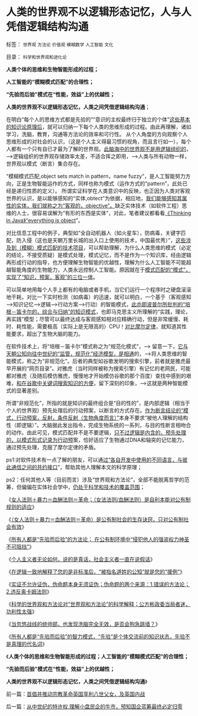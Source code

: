 # 人类的世界观不以逻辑形态记忆，人与人凭借逻辑结构沟通

标签： `世界观` `方法论` `价值观` `模糊数学` `人工智能` `文化` 

目录： `科学和世界观和进化论`

**人类个体的思维和生物智能形成的过程；**

**人工智能的“模糊模式匹配”的合理性；**

**“先验而后验”模式在“性能，效益”上的优越性；**

**人类的世界观不以逻辑形态记忆，人类之间凭借逻辑结构沟通**；



在明白“每个人的思维方式都是先验的”“意识的主权最终归于独立的个体”[这些基本的知识论原理后](../../../2013/12/16/公方彬政委当局者迷，但与张宏良和卢麒元，仍有明显区别.md)，就可以归纳一下每个人类的思维形成的过程。由此再理解，诸如学习，洗脑，教育，沟通等方法论的效率和可行性。
从个人角度的方向观察个人思维形成的对社会的认识，（这是个人主义得最习惯的视角，而且言行如一），每个人都有一个只有自已才最为了解的世界观。[此脑海中的世界观不是用逻辑组织的](../../../2009/4/17/形意思维：科学类思维和哲学类思维的根本区别.md)，——>逻辑组织的世界观存储效率太差，不适合挥之即用，——>人类与所有动物一样，世界观以模式（断言）集合存在。

“模糊模式匹配,object sets match in pattern，name
fuzzy“，是人工智能努力方向，正是生物智能运作的方式，同样也称为模式（运作方式的“pattern”，此处已经是递归性质的定义）。
所谓实证科学在人类意识中的反映，也正因为人类对客观世界的认识，是以能够感知的“实体,obtect”为依据，相应地，[我们能够感知其属性的实体，我们就称之为“客观的，objective”。](../../../2012/3/14/面向对象的“科学发展观”.md)缺乏实体技术（如软件工程）思维的人士，很容易误解为“有形的东西是实体”，对此，笔者建议都看看[《Thinking
in Java》“everything is object](../../../2012/2/25/《Think&nbsp;In&nbsp;Java》中的社会学和经济学分析.md)”。

对比信息工程中的例子，典型如“全自动机器人（如火星车），防病毒，关键字匹配，防入侵（这也是天朝万里长城的出入口上使用的技术，中国最优秀）”，[这些涉及到（模糊）模式匹配的技术项目](../../../2010/1/5/“模糊”论不是糊里糊涂的理论.md)，可以帮助理解，为什么人类思维的模式（必定的结论，不接受质疑）是模式处理，模式记忆，而不是作为一个知识库，经由逻辑再形成行动的指导，也方便理解生物智能的优越性，理解为什么人工智能不可能超越智能角度的生物能力，人类永远控制人工智能。原因就在于[模式匹配的“模式”，实现了“知识，预案，客观”的三位一体](../../../2013/7/4/人工智能，自利，人类智能，睡大觉的重要意义.md)。

可以简单地用每个人手上都有的电脑或者手机，当它们运行一个程序时之硬盘滚滚地干耗，对比一下实时检测（如病毒）的迅速，就可以明白，一个基于（客观感知——>知识记忆——>逻辑——>行动方案——>行动）的智能模式，[此亦即波普尔所批判的“培根－笛卡尔的，综合与归纳”的知识模式](../../../2013/7/2/没有科学的信仰，有信仰的科学，及实证科学的知识模型.md)，也即马克思主义所理解的“实践，理论，再实践”模型；尽管可以最终达成与客观感知相对应精确行动，但是非常缓慢、耗时、耗性能，需要极高（实际上是无限高的）CPU！[对比摩尔定律](../../../2013/7/4/发疯不是脑子坏，“脑子坏”无力严重犯罪.md)，就知道其性能要求，超出了生物大脑的能力。

在软件技术上，将“培根－笛卡尔”模式称之为“规范化模式”，——> 留意一下，[它与天朝公知向往中世纪的“监管，规范化”经济模型，是相通](../../../2011/7/16/自由的选择，法治的规范，专制的监管.md)的，——>将人类思维的智能模式，称之为“非规范化”。后者的典型如谷歌发明的搜索引擎，前者就是雅虎最早开展的“网页目录”。对雅虎（当时同样被称为搜索引擎）有记忆的老网民，可能都对雅虎（及随后模仿雅虎，慢慢地才开始模仿谷歌的那个百度）查找中感到的艰难，[和在谷歌中关键词搜索知识的方便](../../../2011/8/17/谷歌和百度连续剧的马丁神父定律.md)，留下深刻的印象，——>这就是两种智能模式的显著差别。

所谓“非规范化”，所指的就是知识的最终组合是“目的性的”，是内部逻辑（相当于个人的世界观）预先处理后的行动预案，以断言的方式存在。[作为断言结论的“模式，行动预案，反射，条件反射（生物角度而言）”](../../../2013/7/5/个体思维特性（个性）怎么形成？精神不正常的标准是什么？.md)本身不要求“被他人理解的结构性（即逻辑）”。大脑据此发出指令，完成生物系统的一系列，与目的性断言相吻合的动作。由此可见，模式匹配并不是不要逻辑，[只不过逻辑是内含的，预先处理的，以模式形式记录为行动预](../../../2013/7/4/人工智能，自利，人类智能，睡大觉的重要意义.md)案，恰好适应了生物通过DNA和轴突的记忆能力，通过预先处理，克服了摩尔定律的矛盾。

ps1:对软件技术有一点了解的朋友，可以通[过“各自开发中使用的不同语言，与彼此通信之间的共约接口](../../../2013/7/5/个体思维特性（个性）怎么形成？精神不正常的标准是什么？.md)”，帮助其他人理解本文的科学原理；

ps2：任何其他人等（目前而言）涉及“世界观和方法论”，全部不能脱离哲学的范筹，但偏偏在实体社会学中，[仍处于科学和技术的覆盖范围](../../../2013/7/4/图解人工智能，人类智能，社会主义的集体智慧.md)；

《[女人法则＋暴力＝血酬法则＝革命；（女法法则/血酬法则）是自利本能对公有制规则的适应](../../../2013/11/24/女人法则＋暴力＝血酬法则＝革命；传统文化阻截了中国的民主进程.md)》

《[（女人法则＋暴力＝血酬法则＝革命）是公有制社会的生存诀窍，只对公有制社会有效](../../../2013/12/3/民主社会，专门就是为了镇压（女人法则＋暴力＝血酬法则＝革命）.md)》

《[所有人都是“先验而后验”的方法论；
在公有制环境中“侵犯他人的强盗权力神圣不可阻挡”](../../../2013/12/6/所有人都是“先验而后验”的方法论，公有制的强盗神圣论.md)》

《[个人主义者无论如何，说的是真话，社会主义者一直在说假话](../../../2013/12/8/个人主义者无论如何，说的是真话，社会主义者一直在说假话；.md)》

《[在逻辑一致地解释了您的是非标准后，“被指名道姓的公知”就是您的“援例”](../../../2013/12/11/欢迎证伪，拒绝质疑！.md)》

《[实证不允许证伪，伪命题本身无须证伪；伪命题的两个来源：1.错误的方法论；2.违反奥卡姆法则](../../../2013/12/16/伪命题的来源，“利率－市盈率”中的机会成本（替代）的思路.md)》

《[科学的世界观和方法论对“世界观和方法论”的科学解释；公方彬政委当局者迷，功利性太强](../../../2013/12/16/公方彬政委当局者迷，但与张宏良和卢麒元，仍有明显区别.md)》

《[当忽悠战线的统帅部，也发现洗脑完全无效，是否会狗急跳墙？](../../../2013/12/20/如何断定忽悠战线上的宣传战士们，不是冒充的精神病？.md)》

《[所有人都是“先验而后验”的智力模式，“先验”是个体交流前的知识状态，先验不是真理的代名词](../../../2013/12/22/所有人都是“先验而后验”的智力模式,先验不是真理的代名词.md)》

《**人类个体的思维和生物智能形成的过程；人工智能的“模糊模式匹配”的合理性；**

**“先验而后验”模式在“性能，效益”上的优越性；**

**人类的世界观不以逻辑形态记忆，人类之间凭借逻辑结构沟通**》

前一篇：[首倡并推动宗教革命英国享利八世父女，及英国内战](../../../2013/12/25/首倡并推动宗教革命英国享利八世父女，及英国内战.md)

后一篇：[从中世纪的特许权,理解小盘民企的牛市，预知国企蓝筹最终必定归零](../../../2013/12/25/从中世纪的特许权,理解小盘民企的牛市，预知国企蓝筹最终必定归零.md)